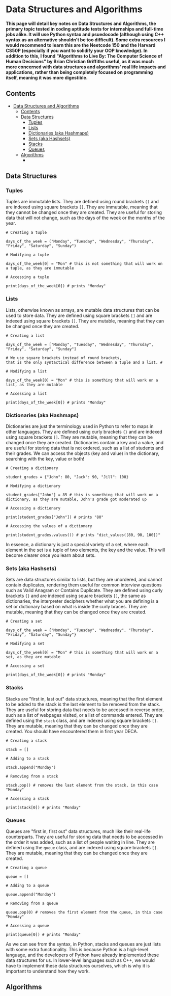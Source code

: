 # Data Structures and Algorithms

**This page will detail key notes on Data Structures and Algorithms, the primary topic tested in coding aptitude tests for internships and full-time jobs alike. It will use Python syntax and psuedocode (although using C++ syntax as an alternative shouldn't be too difficult). Some extra resources I would recommend to learn this are the Neetcode 150 and the Harvard CS50P (especially if you want to solidify your OOP knowledge). In addition to this, I found "Algorithms to Live By: The Computer Science of Human Decisions" by Brian Christian Griffiths useful, as it was much more concerned with data structures and algorithms' real life impacts and applications, rather than being completely focused on programming itself, meaning it was more digestible.**



## Contents
- [Data Structures and Algorithms](#data-structures-and-algorithms)
  - [Contents](#contents)
  - [Data Structures](#data-structures)
    - [Tuples](#tuples)
    - [Lists](#lists)
    - [Dictionaries (aka Hashmaps)](#dictionaries-aka-hashmaps)
    - [Sets (aka Hashsets)](#sets-aka-hashsets)
    - [Stacks](#stacks)
    - [Queues](#queues)
  - [Algorithms](#algorithms)
    - [](#)

## Data Structures

### Tuples

Tuples are immutable lists. They are defined using round brackets `()` and are indexed using square brackets `[]`. They are immutable, meaning that they cannot be changed once they are created. They are useful for storing data that will not change, such as the days of the week or the months of the year.

```
# Creating a tuple

days_of_the_week = ("Monday", "Tuesday", "Wednesday", "Thursday", "Friday", "Saturday", "Sunday")

# Modifying a tuple

days_of_the_week[0] = "Mon" # this is not something that will work on a tuple, as they are immutable

# Accessing a tuple

print(days_of_the_week[0]) # prints "Monday"
```

### Lists

Lists, otherwise known as arrays, are mutable data structures that can be used to store data. They are defined using square brackets `[]` and are indexed using square brackets `[]`. They are mutable, meaning that they can be changed once they are created.

```
# Creating a list

days_of_the_week = ["Monday", "Tuesday", "Wednesday", "Thursday", "Friday", "Saturday", "Sunday"] 

# We use square brackets instead of round brackets, 
that is the only syntactical difference between a tuple and a list. #

# Modifying a list

days_of_the_week[0] = "Mon" # this is something that will work on a list, as they are mutable

# Accessing a list

print(days_of_the_week[0]) # prints "Monday"
```

### Dictionaries (aka Hashmaps)

Dictionaries are just the terminology used in Python to refer to maps in other languages. They are defined using curly brackets `{}` and are indexed using square brackets `[]`. They are mutable, meaning that they can be changed once they are created. Dictionaries contain a key and a value, and are useful for storing data that is not ordered, such as a list of students and their grades. We can access the objects (key and value) in the dictionary, searching with the key, value or both!

```
# Creating a dictionary

student_grades = {"John": 80, "Jack": 90, "Jill": 100}

# Modifying a dictionary

student_grades["John"] = 85 # this is something that will work on a dictionary, as they are mutable, John's grade got moderated up

# Accessing a dictionary

print(student_grades["John"]) # prints "80"

# Accessing the values of a dictionary

print(student_grades.values()) # prints "dict_values([80, 90, 100])"

``` 
In essence, a dictionary is just a special variety of a set, where each element in the set is a tuple of two elements, the key and the value. This will become clearer once you learn about sets.


### Sets (aka Hashsets)

Sets are data structures similar to lists, but they are unordered, and cannot contain duplicates, rendering them useful for common interview questions such as Valid Anagram or Contains Duplicate. They are defined using curly brackets `{}` and are indexed using square brackets `[]`, the same as dictionaries, the interpreter deciphers whether what you are defining is a set or dictionary based on what is inside the curly braces. They are mutable, meaning that they can be changed once they are created. 

```
# Creating a set

days_of_the_week = {"Monday", "Tuesday", "Wednesday", "Thursday", "Friday", "Saturday", "Sunday"}

# Modifying a set

days_of_the_week[0] = "Mon" # this is something that will work on a set, as they are mutable

# Accessing a set

print(days_of_the_week[0]) # prints "Monday"

```

### Stacks

Stacks are "first in, last out" data structures, meaning that the first element to be added to the stack is the last element to be removed from the stack. They are useful for storing data that needs to be accessed in reverse order, such as a list of webpages visited, or a list of commands entered. They are defined using the `stack` class, and are indexed using square brackets `[]`. They are mutable, meaning that they can be changed once they are created. You should have encountered them in first year DECA.

```
# Creating a stack

stack = []

# Adding to a stack

stack.append("Monday")

# Removing from a stack

stack.pop() # removes the last element from the stack, in this case "Monday"

# Accessing a stack

print(stack[0]) # prints "Monday"

```

### Queues

Queues are "first in, first out" data structures, much like their real-life counterparts. They are useful for storing data that needs to be accessed in the order it was added, such as a list of people waiting in line. They are defined using the `queue` class, and are indexed using square brackets `[]`. They are mutable, meaning that they can be changed once they are created.

```
# Creating a queue

queue = []

# Adding to a queue

queue.append("Monday")

# Removing from a queue

queue.pop(0) # removes the first element from the queue, in this case "Monday"

# Accessing a queue

print(queue[0]) # prints "Monday"

```

As we can see from the syntax, in Python, stacks and queues are just lists with some extra functionality. This is because Python is a high-level language, and the developers of Python have already implemented these data structures for us. In lower-level languages such as C++, we would have to implement these data structures ourselves, which is why it is important to understand how they work.

## Algorithms

###  


















